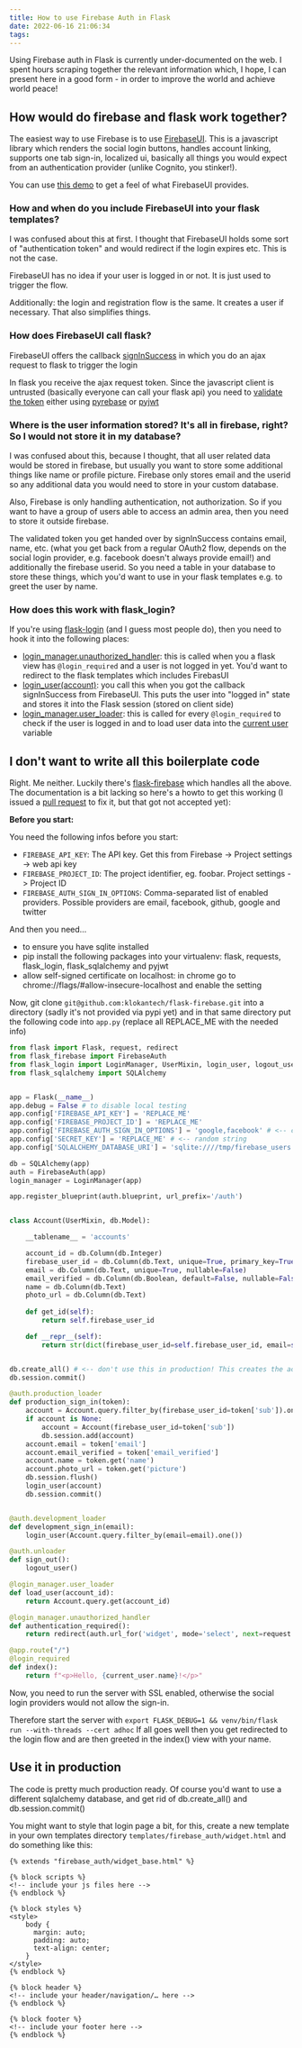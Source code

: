 ```yaml
---
title: How to use Firebase Auth in Flask
date: 2022-06-16 21:06:34
tags:
---
```


Using Firebase auth in Flask is currently under-documented on the web. I spent hours scraping together the relevant information which, I hope, I can present here in a good form - in order to improve the world and achieve world peace!

<!-- more -->

## How would do firebase and flask work together?

The easiest way to use Firebase is to use [FirebaseUI](https://firebase.google.com/docs/auth/web/firebaseui). This is a javascript library which renders the social login buttons, handles account linking, supports one tab sign-in, localized ui, basically all things you would expect from an authentication provider (unlike Cognito, you stinker!).

You can use [this demo](https://fir-ui-demo-84a6c.firebaseapp.com/) to get a feel of what FirebaseUI provides.

### How and when do you include FirebaseUI into your flask templates?

I was confused about this at first. I thought that FirebaseUI holds some sort of "authentication token" and would redirect if the login expires etc. This is not the case.

FirebaseUI has no idea if your user is logged in or not. It is just used to trigger the flow.

Additionally: the login and registration flow is the same. It creates a user if necessary. That also simplifies things.

### How does FirebaseUI call flask?

FirebaseUI offers the callback [signInSuccess](https://firebase.google.com/docs/auth/web/firebaseui#sign_in) in which you do an ajax request to flask to trigger the login

In flask you receive the ajax request token. Since the javascript client is untrusted (basically everyone can call your flask api) you need to [validate the token](https://firebase.google.com/docs/auth/admin/verify-id-tokens#python) either using [pyrebase](https://github.com/thisbejim/Pyrebase) or [pyjwt](https://github.com/jpadilla/pyjwt)

### Where is the user information stored? It's all in firebase, right? So I would not store it in my database?

I was confused about this, because I thought, that all user related data would be stored in firebase, but usually you want to store some additional things like name or profile picture. Firebase only stores email and the userid so any additional data you would need to store in your custom database.

Also, Firebase is only handling authentication, not authorization. So if you want to have a group of users able to access an admin area, then you need to store it outside firebase.

The validated token you get handed over by signInSuccess contains email, name, etc. (what you get back from a regular OAuth2 flow, depends on the social login provider, e.g. facebook doesn't always provide email!) and additionally the firebase userid. So you need a table in your database to store these things, which you'd want to use in your flask templates e.g. to greet the user by name.

### How does this work with flask_login?

If you're using [flask-login](https://flask-login.readthedocs.io/en/latest/) (and I guess most people do), then you need to hook it into the following places:

- [login_manager.unauthorized_handler](https://flask-login.readthedocs.io/en/latest/#flask_login.LoginManager.unauthorized_handler): this is called when you a flask view has `@login_required` and a user is not logged in yet. You'd want to redirect to the flask templates which includes FirebasUI
- [login_user(account)](https://flask-login.readthedocs.io/en/latest/#flask_login.login_user): you call this when you got the callback signInSuccess from FirebaseUI. This puts the user into "logged in" state and stores it into the Flask session (stored on client side)
- [login_manager.user_loader](https://flask-login.readthedocs.io/en/latest/#flask_login.LoginManager.user_loader): this is called for every `@login_required` to check if the user is logged in and to load user data into the [current user](https://flask-login.readthedocs.io/en/latest/#flask_login.current_user) variable

## I don't want to write all this boilerplate code

Right. Me neither. Luckily there's [flask-firebase](https://github.com/klokantech/flask-firebase) which handles all the above. The documentation is a bit lacking so here's a howto to get this working (I issued a [pull request](https://github.com/klokantech/flask-firebase/pull/6) to fix it, but that got not accepted yet):

**Before you start:**

You need the following infos before you start:

- `FIREBASE_API_KEY`: The API key. Get this from Firebase -> Project settings -> web api key
- `FIREBASE_PROJECT_ID`: The project identifier, eg. foobar. Project settings -> Project ID
- `FIREBASE_AUTH_SIGN_IN_OPTIONS`: Comma-separated list of enabled providers. Possible providers are email, facebook, github, google and twitter

And then you need…

- to ensure you have sqlite installed
- pip install the following packages into your virtualenv: flask, requests, flask_login, flask_sqlalchemy and pyjwt
- allow self-signed certificate on localhost: in chrome go to chrome://flags/#allow-insecure-localhost and enable the setting

Now, git clone `git@github.com:klokantech/flask-firebase.git` into a directory (sadly it's not provided via pypi yet) and in that same directory put the following code into `app.py` (replace all REPLACE_ME with the needed info)

```python
from flask import Flask, request, redirect
from flask_firebase import FirebaseAuth
from flask_login import LoginManager, UserMixin, login_user, logout_user, login_required, current_user
from flask_sqlalchemy import SQLAlchemy


app = Flask(__name__)
app.debug = False # to disable local testing
app.config['FIREBASE_API_KEY'] = 'REPLACE_ME'
app.config['FIREBASE_PROJECT_ID'] = 'REPLACE_ME'
app.config['FIREBASE_AUTH_SIGN_IN_OPTIONS'] = 'google,facebook' # <-- coma separated list, see Providers above
app.config['SECRET_KEY'] = 'REPLACE_ME' # <-- random string
app.config['SQLALCHEMY_DATABASE_URI'] = 'sqlite:////tmp/firebase_users.db'

db = SQLAlchemy(app)
auth = FirebaseAuth(app)
login_manager = LoginManager(app)

app.register_blueprint(auth.blueprint, url_prefix='/auth')


class Account(UserMixin, db.Model):

    __tablename__ = 'accounts'

    account_id = db.Column(db.Integer)
    firebase_user_id = db.Column(db.Text, unique=True, primary_key=True)
    email = db.Column(db.Text, unique=True, nullable=False)
    email_verified = db.Column(db.Boolean, default=False, nullable=False)
    name = db.Column(db.Text)
    photo_url = db.Column(db.Text)
    
    def get_id(self):
        return self.firebase_user_id

    def __repr__(self):
        return str(dict(firebase_user_id=self.firebase_user_id, email=self.email, name=self.name))


db.create_all() # <-- don't use this in production! This creates the account table in your sqlite
db.session.commit()

@auth.production_loader
def production_sign_in(token):
    account = Account.query.filter_by(firebase_user_id=token['sub']).one_or_none()
    if account is None:
        account = Account(firebase_user_id=token['sub'])
        db.session.add(account)
    account.email = token['email']
    account.email_verified = token['email_verified']
    account.name = token.get('name')
    account.photo_url = token.get('picture')
    db.session.flush()
    login_user(account)
    db.session.commit()


@auth.development_loader
def development_sign_in(email):
    login_user(Account.query.filter_by(email=email).one())

@auth.unloader
def sign_out():
    logout_user()

@login_manager.user_loader
def load_user(account_id):
    return Account.query.get(account_id)

@login_manager.unauthorized_handler
def authentication_required():
    return redirect(auth.url_for('widget', mode='select', next=request.url))

@app.route("/")
@login_required
def index():
    return f"<p>Hello, {current_user.name}!</p>"
```

Now, you need to run the server with SSL enabled, otherwise the social login providers would not allow the sign-in. 

Therefore start the server with `export FLASK_DEBUG=1 && venv/bin/flask run --with-threads --cert adhoc`
If all goes well then you get redirected to the login flow and are then greeted in the index() view with your name.

## Use it in production

The code is pretty much production ready. Of course you'd want to use a different sqlalchemy database, and get rid of db.create_all() and db.session.commit()

You might want to style that login page a bit, for this, create a new template in your own templates directory `templates/firebase_auth/widget.html` and do something like this:

```
{% extends "firebase_auth/widget_base.html" %}

{% block scripts %}
<!-- include your js files here -->
{% endblock %}

{% block styles %}
<style>
    body {
      margin: auto;
      padding: auto;
      text-align: center;
    }
</style>
{% endblock %}

{% block header %}
<!-- include your header/navigation/… here -->
{% endblock %}

{% block footer %}
<!-- include your footer here -->
{% endblock %}

```

